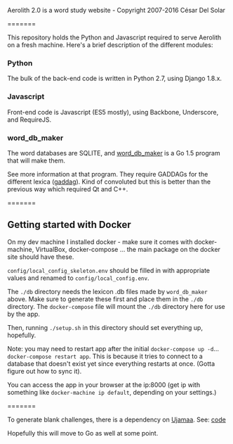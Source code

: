 Aerolith 2.0 is a word study website - Copyright 2007-2016 César Del Solar

=======

This repository holds the Python and Javascript required to serve Aerolith on a fresh machine. Here's a brief description of the different modules:

### Python

The bulk of the back-end code is written in Python 2.7, using Django 1.8.x.

### Javascript

Front-end code is Javascript (ES5 mostly), using Backbone, Underscore, and RequireJS.

### word_db_maker

The word databases are SQLITE, and [word_db_maker](https://github.com/domino14/word_db_maker) is a Go 1.5 program that will make them.

See more information at that program. They require GADDAGs for the different lexica ([gaddag](https://github.com/domino14/macondo/tree/master/gaddag)). Kind of convoluted but this is better than the previous way which required Qt and C++.

=======

## Getting started with Docker

On my dev machine I installed docker - make sure it comes with docker-machine,
VirtualBox, docker-compose ... the main package on the docker site should
have these.

`config/local_config_skeleton.env` should be filled in with appropriate values
and renamed to `config/local_config.env`. 

The `./db` directory needs the lexicon .db files made by `word_db_maker` above.
Make sure to generate these first and place them in the `./db` directory.
The `docker-compose` file will mount the `./db` directory here for use by the
app.

Then, running `./setup.sh` in this directory should set everything up, hopefully.

Note: you may need to restart app after the initial `docker-compose up -d`...
`docker-compose restart app`. This is because it tries to connect to a
database that doesn't exist yet since everything restarts at once.
(Gotta figure out how to sync it).

You can access the app in your browser at the ip:8000 (get ip with 
something like  `docker-machine ip default`, depending on your settings.)

=======

To generate blank challenges, there is a dependency on [Ujamaa](https://github.com/domino14/ujamaa). 
See: [code](https://github.com/domino14/ujamaa/blob/v0.0.3/src/anagrammer/gen_blank_challenges.c)

Hopefully this will move to Go as well at some point.

